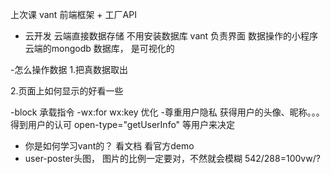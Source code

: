 上次课 vant 前端框架 + 工厂API
- 云开发
  云端直接数据存储
  不用安装数据库
  vant 负责界面
  数据操作的小程序   云端的mongodb 数据库， 是可视化的

-怎么操作数据
  1.把真数据取出
      
  2.页面上如何显示的好看一些




-block 承载指令
-wx:for  wx:key  优化
-尊重用户隐私
  获得用户的头像、昵称。。。 得到用户的认可
  open-type="getUserInfo"
  等用户来决定
  - 你是如何学习vant的？
    看文档
    看官方demo
  - user-poster头图，
    图片的比例一定要对，不然就会模糊
    542/288=100vw/?